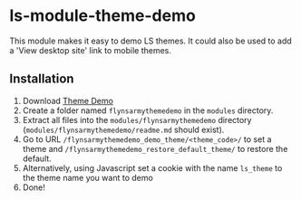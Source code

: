 # ls-module-theme-demo
This module makes it easy to demo LS themes. It could also be used to add a 'View desktop site' link to mobile themes.

## Installation
1. Download [Theme Demo](https://github.com/flynsarmy/ls-module-themedemo/zipball/master)
1. Create a folder named `flynsarmythemedemo` in the `modules` directory.
1. Extract all files into the `modules/flynsarmythemedemo` directory (`modules/flynsarmythemedemo/readme.md` should exist).
1. Go to URL `/flynsarmythemedemo_demo_theme/<theme_code>/` to set a theme and `/flynsarmythemedemo_restore_default_theme/` to restore the default.
1. Alternatively, using Javascript set a cookie with the name `ls_theme` to the theme name you want to demo
1. Done!